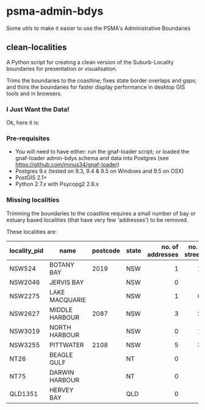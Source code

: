 # psma-admin-bdys
Some utils to make it easier to use the PSMA's Administrative Boundaries

## clean-localities
A Python script for creating a clean version of the Suburb-Locality boundaries for presentation or visualisation.

Trims the boundaries to the coastline; fixes state border overlaps and gaps; and thins the boundaries for faster display performance in desktop GIS tools and in browsers.

### I Just Want the Data!

Ok, here it is: 


### Pre-requisites

- You will need to have either: run the gnaf-loader script; or loaded the gnaf-loader admin-bdys schema and data into Postgres (see https://github.com/minus34/gnaf-loader)
- Postgres 9.x (tested on 9.3, 9.4 & 9.5 on Windows and 9.5 on OSX)
- PostGIS 2.1+ 
- Python 2.7.x with Psycopg2 2.6.x

### Missing localities
Trimming the boundaries to the coastline requires a small number of bay or estuary based localities (that have very few 'addresses') to be removed.

These localities are:

| locality_pid | name | postcode | state | no. of addresses | no. of streets |
| ------------- | ------------- | ------------- | ------------- | -------------: | -------------: |
| NSW524 | BOTANY BAY | 2019 | NSW | 1 | 12 | 
| NSW2046 | JERVIS BAY |  | NSW | 0 | 5 | 
| NSW2275 | LAKE MACQUARIE |  | NSW | 1 | 67 | 
| NSW2627 | MIDDLE HARBOUR | 2087 | NSW | 3 | 22 | 
| NSW3019 | NORTH HARBOUR |  | NSW | 0 | 11 | 
| NSW3255 | PITTWATER | 2108 | NSW | 5 | 31 | 
| NT26 | BEAGLE GULF |  | NT | 0 | 0 | 
| NT75 | DARWIN HARBOUR |  | NT | 0 | 0 | 
| QLD1351 | HERVEY BAY |  | QLD | 0 | 2 |
